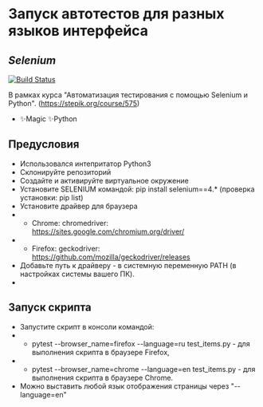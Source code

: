 # Запуск автотестов для разных языков интерфейса
## _Selenium_

[![Build Status](https://travis-ci.org/joemccann/dillinger.svg?branch=master)](https://travis-ci.org/joemccann/dillinger)

В рамках курса "Автоматизация тестирования с помощью Selenium и Python".
(https://stepik.org/course/575)

- ✨Magic ✨Python

## Предусловия
- Использовался интепритатор Python3
- Склонируйте репозиторий
- Создайте и активируйте виртуальное окружение
- Установите SELENIUM командой: pip install selenium==4.* (проверка установки: pip list)
- Установите драйвер для браузера  
- - Chrome: chromedriver: https://sites.google.com/chromium.org/driver/
- - Firefox: geckodriver: https://github.com/mozilla/geckodriver/releases
- Добавьте путь к драйверу - в системную переменную PATH (в настройках системы вашего ПК).
- 
## Запуск скрипта
- Запустите скрипт в консоли командой:
- -  pytest --browser_name=firefox --language=ru test_items.py  - для выполнения скрипта в браузере Firefox,
- - pytest --browser_name=chrome --language=en test_items.py - для выполнения скрипта в браузере Chrome.
- Можно выставить любой язык отображения страницы через "--language=en"
